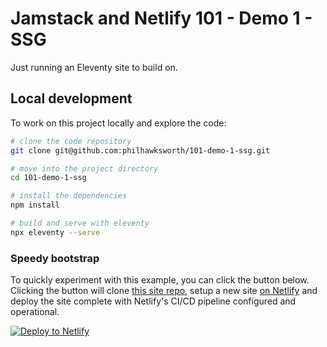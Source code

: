 # Jamstack and Netlify 101 - Demo 1 - SSG

Just running an Eleventy site to build on.


## Local development

To work on this project locally and explore the code:

```bash
# clone the code repository
git clone git@github.com:philhawksworth/101-demo-1-ssg.git

# move into the project directory
cd 101-demo-1-ssg

# install the dependencies
npm install

# build and serve with eleventy
npx eleventy --serve

```


### Speedy bootstrap

 To quickly experiment with this example, you can click the button below. Clicking the button will clone <a href="https://github.com/philhawksworth/101-demo-1-ssg">this site repo</a>, setup a new site <a href="https://netlify.com">on Netlify</a> and deploy the site complete with Netlify's CI/CD pipeline configured and operational.

 [![Deploy to Netlify](https://www.netlify.com/img/deploy/button.svg)](https://app.netlify.com/start/deploy?repository=https://github.com/philhawksworth/101-demo-1-ssg)

